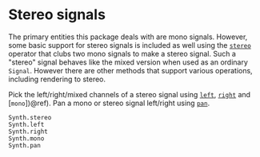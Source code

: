 # Stereo signals

The primary entities this package deals with are mono signals. However, some
basic support for stereo signals is included as well using the
[`stereo`](@ref) operator that clubs two mono signals to make a stereo
signal. Such a "stereo" signal behaves like the mixed version when used as an
ordinary `Signal`. However there are other methods that support various
operations, including rendering to stereo.

Pick the left/right/mixed channels of a stereo signal using [`left`](@ref),
[`right`](@ref) and [`mono`])@ref). Pan a mono or stereo signal left/right
using [`pan`](@ref).

```@docs
Synth.stereo
Synth.left
Synth.right
Synth.mono
Synth.pan
```


